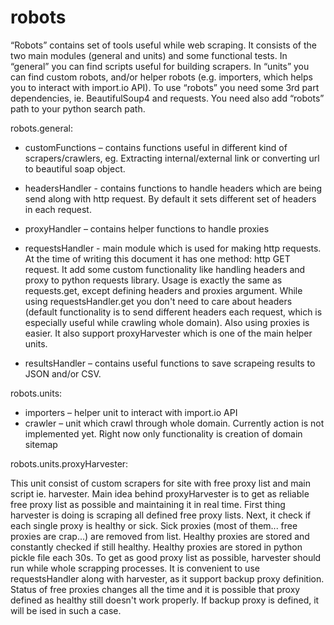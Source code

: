 # robots

“Robots” contains set of tools useful while web scraping. It consists of the two main modules (general and units) and some functional tests. In “general” you can find scripts useful for building scrapers. In “units” you can find custom robots, and/or helper robots (e.g. importers, which helps you to interact with import.io API). To use “robots” you need some 3rd part dependencies, ie. BeautifulSoup4 and requests. You need also add “robots” path to your python search path.

robots.general:
+ customFunctions – contains functions useful in different kind of scrapers/crawlers, eg. Extracting internal/external link or converting url to beautiful soap object.

+ headersHandler  - contains functions to handle headers which are being send along with http request. By default it sets different set of headers in each request.
+ proxyHandler – contains helper functions to handle proxies

+ requestsHandler -  main module which is used for making http requests. At the time of writing this document it has one method: http GET request. It add some custom functionality like handling headers and proxy to python requests library. Usage is exactly the same as requests.get, except defining headers and proxies argument. While using requestsHandler.get you don't need to care about headers (default functionality is to send different headers each request, which is especially useful while crawling whole domain). Also using proxies is easier. It also support proxyHarvester which is one of the main helper units.

+ resultsHandler – contains useful functions to save scrapeing results to JSON and/or CSV.

robots.units:
+ importers – helper unit to interact with import.io API
+ crawler – unit which crawl through whole domain. Currently action is not implemented yet. Right now only functionality is creation of domain sitemap

robots.units.proxyHarvester:

This unit consist of custom scrapers for site with free proxy list and main script ie. harvester. Main idea behind proxyHarvester is to get as reliable free proxy list as possible and maintaining it in real time. First thing harvester is doing is scraping all defined free proxy lists. Next, it check if each single proxy is healthy or sick. Sick proxies (most of them... free proxies are crap...) are removed from list. Healthy proxies are stored and constantly checked if still healthy. Healthy proxies are stored in python pickle file each 30s. To get as good proxy list as possible, harvester should run while whole scrapping processes. It is convenient to use requestsHandler along with harvester, as it support backup proxy definition. Status of free proxies changes all the time and it is possible that proxy defined as healthy still doesn't work properly. If backup proxy is defined, it will be ised in such a case.
